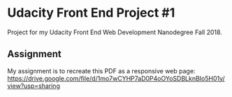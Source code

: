# Udacity Front End Project #1
Project for my Udacity Front End Web Development Nanodegree Fall 2018.

## Assignment
My assignment is to recreate this PDF as a responsive web page:
https://drive.google.com/file/d/1mo7wCYHP7aD0P4oOYoSDBLknBIo5H01y/view?usp=sharing
